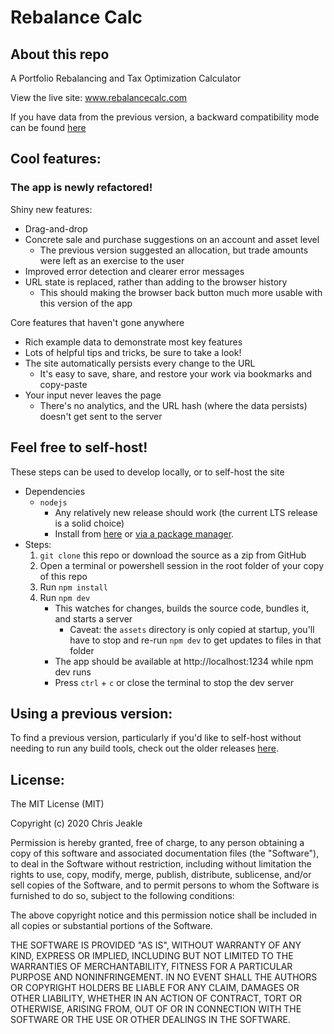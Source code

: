 # Rebalance Calc

## About this repo
A Portfolio Rebalancing and Tax Optimization Calculator

View the live site: www.rebalancecalc.com

If you have data from the previous version, a backward compatibility mode can be found [here](www.rebalancecalc.com/backwardCompat/v1/)

## Cool features:

### The app is newly refactored!

Shiny new features:
* Drag-and-drop
* Concrete sale and purchase suggestions on an account and asset level
    * The previous version suggested an allocation, but trade amounts were left as an exercise to the user
* Improved error detection and clearer error messages
* URL state is replaced, rather than adding to the browser history
    * This should making the browser back button much more usable with this version of the app

Core features that haven't gone anywhere
* Rich example data to demonstrate most key features
* Lots of helpful tips and tricks, be sure to take a look!
* The site automatically persists every change to the URL
    * It's easy to save, share, and restore your work via bookmarks and copy-paste
* Your input never leaves the page
    * There's no analytics, and the URL hash (where the data persists) doesn't get sent to the server

## Feel free to self-host!
These steps can be used to develop locally, or to self-host the site

* Dependencies
    * `nodejs`
        * Any relatively new release should work (the current LTS release is a solid choice)
        * Install from [here](https://nodejs.org/en/download/) or [via a package manager](https://nodejs.org/en/download/package-manager/).
* Steps:
    1. `git clone` this repo or download the source as a zip from GitHub
    1. Open a terminal or powershell session in the root folder of your copy of this repo
    1. Run `npm install`
    1. Run `npm dev`
        * This watches for changes, builds the source code, bundles it, and starts a server
            * Caveat: the `assets` directory is only copied at startup, you'll have to stop and re-run `npm dev` to get updates to files in that folder
        * The app should be available at http://localhost:1234 while npm dev runs
        * Press `ctrl` + `c` or close the terminal to stop the dev server

## Using a previous version:
To find a previous version, particularly if you'd like to self-host without needing to run any build tools, check out the older releases [here](https://github.com/cjjeakle/rebalance-calc/releases/).

## License:
The MIT License (MIT)

Copyright (c) 2020 Chris Jeakle

Permission is hereby granted, free of charge, to any person obtaining a copy
of this software and associated documentation files (the "Software"), to deal
in the Software without restriction, including without limitation the rights
to use, copy, modify, merge, publish, distribute, sublicense, and/or sell
copies of the Software, and to permit persons to whom the Software is
furnished to do so, subject to the following conditions:

The above copyright notice and this permission notice shall be included in all
copies or substantial portions of the Software.

THE SOFTWARE IS PROVIDED "AS IS", WITHOUT WARRANTY OF ANY KIND, EXPRESS OR
IMPLIED, INCLUDING BUT NOT LIMITED TO THE WARRANTIES OF MERCHANTABILITY,
FITNESS FOR A PARTICULAR PURPOSE AND NONINFRINGEMENT. IN NO EVENT SHALL THE
AUTHORS OR COPYRIGHT HOLDERS BE LIABLE FOR ANY CLAIM, DAMAGES OR OTHER
LIABILITY, WHETHER IN AN ACTION OF CONTRACT, TORT OR OTHERWISE, ARISING FROM,
OUT OF OR IN CONNECTION WITH THE SOFTWARE OR THE USE OR OTHER DEALINGS IN THE
SOFTWARE.
